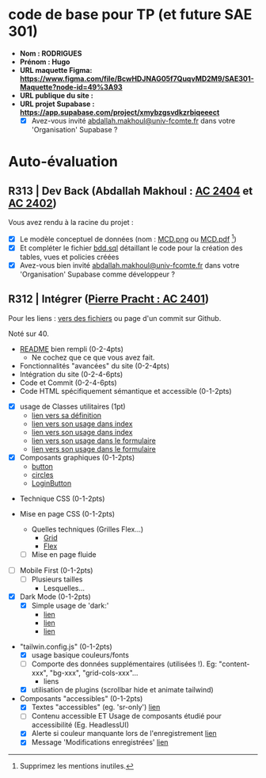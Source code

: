 # code de base pour TP (et future SAE 301)

- **Nom : RODRIGUES**
- **Prénom : Hugo**
- **URL maquette Figma: https://www.figma.com/file/BcwHDJNAG05f7QuqvMD2M9/SAE301-Maquette?node-id=49%3A93**
- **URL publique du site :**
- **URL projet Supabase : https://app.supabase.com/project/xmybzgsvdkzrbiqeeect**
  - [x] Avez-vous invité abdallah.makhoul@univ-fcomte.fr dans votre 'Organisation' Supabase ?

# Auto-évaluation

## R313 | Dev Back (Abdallah Makhoul : [AC 2404](https://moodle.univ-fcomte.fr/mod/assign/view.php?id=612670) et [AC 2402](https://moodle.univ-fcomte.fr/mod/assign/view.php?id=612669))

Vous avez rendu à la racine du projet :

- [x] Le modèle conceptuel de données (nom : [MCD.png](/MCD.png) ou [MCD.pdf](/MCD.pdf) [^1])
- [x] Et compléter le fichier [bdd.sql](/bdd.sql) détaillant le code pour la création des tables, vues et policies créées
- [x] Avez-vous bien invité abdallah.makhoul@univ-fcomte.fr dans votre 'Organisation' Supabase comme développeur ?

## R312 | Intégrer ([Pierre Pracht : AC 2401](https://moodle.univ-fcomte.fr/mod/assign/view.php?id=612668))

Pour les liens :
[vers des fichiers](https://docs.github.com/en/repositories/managing-your-repositorys-settings-and-features/customizing-your-repository/about-readmes#relative-links-and-image-paths-in-readme-files) ou page d'un commit sur Github.

Noté sur 40.

- [README](/README.md) bien rempli (0-2-4pts)
  - Ne cochez que ce que vous avez fait.
- Fonctionnalités "avancées" du site (0-2-4pts)
- Intégration du site (0-2-4-6pts)
- Code et Commit (0-2-4-6pts)
- Code HTML spécifiquement sémantique et accessible (0-1-2pts)

- [x] usage de Classes utilitaires (1pt)
  - [lien vers sa définition](src/index.css)
  - [lien vers son usage dans index](src/pages/index.vue#L10)
  - [lien vers son usage dans index](src/pages/index.vue#L13)
  - [lien vers son usage dans le formulaire](src/components/FormMontre.vue#L111)
  - [lien vers son usage dans le formulaire](src/components/FormMontre.vue#L115)
- [x] Composants graphiques (0-1-2pts)
  - [button](src/components/Button.vue)
  - [circles](src/components/Circles.vue)
  - [LoginButton](src/components/LoginButton.vue)
- Technique CSS (0-1-2pts)

- Mise en page CSS (0-1-2pts)
  - Quelles techniques (Grilles Flex...)
    - [Grid](src/pages/index.vue#L8)
    - [Flex](src/pages/index.vue#L29)
  - [ ] Mise en page fluide
- [ ] Mobile First (0-1-2pts)
  - [ ] Plusieurs tailles
    - Lesquelles...
- [x] Dark Mode (0-1-2pts)
  - [x] Simple usage de 'dark:'
    - [lien](src/App.vue#L24)
    - [lien](src/App.vue#L37)
    - [lien](src/App.vue#L40)
- "tailwin.config.js" (0-1-2pts)
  - [x] usage basique couleurs/fonts
  - [ ] Comporte des données supplémentaires (utilisées !). Eg: "content-xxx", "bg-xxx", "grid-cols-xxx"...
    - liens
  - [x] utilisation de plugins (scrollbar hide et animate tailwind)
- Composants "accessibles" (0-1-2pts)
  - [x] Textes "accessibles" (eg. 'sr-only') [lien](src/components/FormKitListColors.vue#L25)
  - [ ] Contenu accessible ET Usage de composants étudié pour accessibilité (Eg. HeadlessUI)
  - [x] Alerte si couleur manquante lors de l'enregistrement [lien](src/components/FormMontre.vue#L39)
  - [x] Message 'Modifications enregistrées' [lien](src/components/FormMontre.vue#L48)

[^1]: Supprimez les mentions inutiles.
